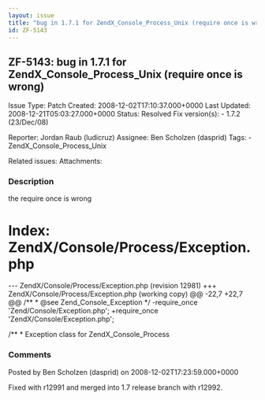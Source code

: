 ```yaml
---
layout: issue
title: "bug in 1.7.1 for ZendX_Console_Process_Unix (require once is wrong)"
id: ZF-5143
---
```


ZF-5143: bug in 1.7.1 for ZendX\_Console\_Process\_Unix (require once is wrong)
-------------------------------------------------------------------------------

 Issue Type: Patch Created: 2008-12-02T17:10:37.000+0000 Last Updated: 2008-12-21T05:03:27.000+0000 Status: Resolved Fix version(s): - 1.7.2 (23/Dec/08)
 
 Reporter:  Jordan Raub (ludicruz)  Assignee:  Ben Scholzen (dasprid)  Tags: - ZendX\_Console\_Process\_Unix
 
 Related issues: 
 Attachments: 
### Description

the require once is wrong

Index: ZendX/Console/Process/Exception.php
==========================================

--- ZendX/Console/Process/Exception.php (revision 12981) +++ ZendX/Console/Process/Exception.php (working copy) @@ -22,7 +22,7 @@ /\*\* \* @see Zend\_Console\_Exception \*/ -require\_once 'Zend/Console/Exception.php'; +require\_once 'ZendX/Console/Exception.php';

/\*\* \* Exception class for ZendX\_Console\_Process

 

 

### Comments

Posted by Ben Scholzen (dasprid) on 2008-12-02T17:23:59.000+0000

Fixed with r12991 and merged into 1.7 release branch with r12992.

 

 